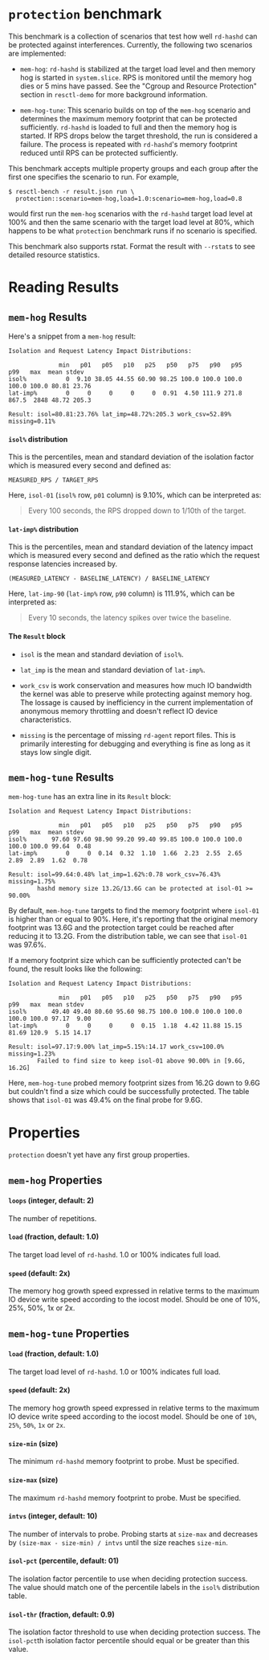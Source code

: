 `protection` benchmark
======================

This benchmark is a collection of scenarios that test how well `rd-hashd`
can be protected against interferences. Currently, the following two
scenarios are implemented:

 * `mem-hog`: `rd-hashd` is stabilized at the target load level and then
   memory hog is started in `system.slice`. RPS is monitored until the
   memory hog dies or 5 mins have passed. See the "Cgroup and Resource
   Protection" section in `resctl-demo` for more background information.

 * `mem-hog-tune`: This scenario builds on top of the `mem-hog` scenario and
   determines the maximum memory footprint that can be protected
   sufficiently. `rd-hashd` is loaded to full and then the memory hog is
   started. If RPS drops below the target threshold, the run is considered a
   failure. The process is repeated with `rd-hashd`'s memory footprint
   reduced until RPS can be protected sufficiently.

This benchmark accepts multiple property groups and each group after the
first one specifies the scenario to run. For example,

```
$ resctl-bench -r result.json run \
  protection::scenario=mem-hog,load=1.0:scenario=mem-hog,load=0.8
```

would first run the `mem-hog` scenarios with the `rd-hashd` target load
level at 100% and then the same scenario with the target load level at 80%,
which happens to be what `protection` benchmark runs if no scenario is
specified.

This benchmark also supports rstat. Format the result with `--rstat`s to see
detailed resource statistics.


Reading Results
===============

`mem-hog` Results
-----------------

Here's a snippet from a `mem-hog` result:

```
Isolation and Request Latency Impact Distributions:

              min   p01   p05   p10   p25   p50   p75   p90   p95   p99   max  mean stdev
isol%           0  9.10 38.05 44.55 60.90 98.25 100.0 100.0 100.0 100.0 100.0 80.81 23.76
lat-imp%        0     0     0     0     0  0.91  4.50 111.9 271.8 867.5  2848 48.72 205.3

Result: isol=80.81:23.76% lat_imp=48.72%:205.3 work_csv=52.89% missing=0.11%
```

#### `isol%` distribution

This is the percentiles, mean and standard deviation of the isolation factor
which is measured every second and defined as:

```
MEASURED_RPS / TARGET_RPS
```

Here, `isol-01` (`isol%` row, `p01` column) is 9.10%, which can be
interpreted as:

> Every 100 seconds, the RPS dropped down to 1/10th of the target.

#### `lat-imp%` distribution

This is the percentiles, mean and standard deviation of the latency impact
which is measured every second and defined as the ratio which the request
response latencies increased by.

```
(MEASURED_LATENCY - BASELINE_LATENCY) / BASELINE_LATENCY
```

Here, `lat-imp-90` (`lat-imp%` row, `p90` column) is 111.9%, which can be
interpreted as:

> Every 10 seconds, the latency spikes over twice the baseline.

#### The `Result` block

* `isol` is the mean and standard deviation of `isol%`.

* `lat_imp` is the mean and standard deviation of `lat-imp%`.

* `work_csv` is work conservation and measures how much IO bandwidth the
  kernel was able to preserve while protecting against memory hog. The
  lossage is caused by inefficiency in the current implementation of
  anonymous memory throttling and doesn't reflect IO device characteristics.

* `missing` is the percentage of missing `rd-agent` report files. This is
  primarily interesting for debugging and everything is fine as long as it
  stays low single digit.


`mem-hog-tune` Results
----------------------

`mem-hog-tune` has an extra line in its `Result` block:

```
Isolation and Request Latency Impact Distributions:

              min   p01   p05   p10   p25   p50   p75   p90   p95   p99   max  mean stdev
isol%       97.60 97.60 98.90 99.20 99.40 99.85 100.0 100.0 100.0 100.0 100.0 99.64  0.48
lat-imp%        0     0  0.14  0.32  1.10  1.66  2.23  2.55  2.65  2.89  2.89  1.62  0.78

Result: isol=99.64:0.48% lat_imp=1.62%:0.78 work_csv=76.43% missing=1.75%
        hashd memory size 13.2G/13.6G can be protected at isol-01 >= 90.00%
```

By default, `mem-hog-tune` targets to find the memory footprint where
`isol-01` is higher than or equal to 90%. Here, it's reporting that the
original memory footprint was 13.6G and the protection target could be
reached after reducing it to 13.2G. From the distribution table, we can see
that `isol-01` was 97.6%.

If a memory footprint size which can be sufficiently protected can't be
found, the result looks like the following:

```
Isolation and Request Latency Impact Distributions:

              min   p01   p05   p10   p25   p50   p75   p90   p95   p99   max  mean stdev
isol%       49.40 49.40 80.60 95.60 98.75 100.0 100.0 100.0 100.0 100.0 100.0 97.17  9.00
lat-imp%        0     0     0     0  0.15  1.18  4.42 11.88 15.15 81.69 120.9  5.15 14.17

Result: isol=97.17:9.00% lat_imp=5.15%:14.17 work_csv=100.0% missing=1.23%
        Failed to find size to keep isol-01 above 90.00% in [9.6G, 16.2G]
```

Here, `mem-hog-tune` probed memory footprint sizes from 16.2G down to 9.6G
but couldn't find a size which could be successfully protected. The table
shows that `isol-01` was 49.4% on the final probe for 9.6G.


Properties
==========

`protection` doesn't yet have any first group properties.


`mem-hog` Properties
--------------------

#### `loops` (integer, default: 2)

The number of repetitions.

#### `load` (fraction, default: 1.0)

The target load level of `rd-hashd`. 1.0 or 100% indicates full load.

#### `speed` (default: 2x)

The memory hog growth speed expressed in relative terms to the maximum IO
device write speed according to the iocost model. Should be one of 10%, 25%,
50%, 1x or 2x.


`mem-hog-tune` Properties
-------------------------

#### `load` (fraction, default: 1.0)

The target load level of `rd-hashd`. 1.0 or 100% indicates full load.

#### `speed`  (default: 2x)

The memory hog growth speed expressed in relative terms to the maximum IO
device write speed according to the iocost model. Should be one of `10%`,
`25%`, `50%`, `1x` or `2x`.

#### `size-min` (size)

The minimum `rd-hashd` memory footprint to probe. Must be specified.

#### `size-max` (size)

The maximum `rd-hashd` memory footprint to probe. Must be specified.

#### `intvs` (integer, default: 10)

The number of intervals to probe. Probing starts at `size-max` and decreases
by `(size-max - size-min) / intvs` until the size reaches `size-min`.

#### `isol-pct` (percentile, default: 01)

The isolation factor percentile to use when deciding protection success. The
value should match one of the percentile labels in the `isol%` distribution
table.

#### `isol-thr` (fraction, default: 0.9)

The isolation factor threshold to use when deciding protection success. The
`isol-pct`th isolation factor percentile should equal or be greater than
this value.
